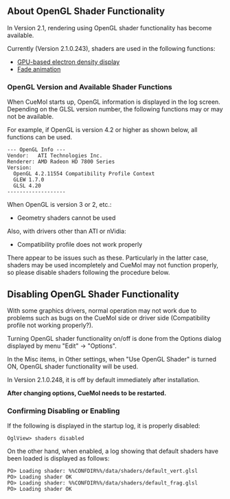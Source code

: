 ## About OpenGL Shader Functionality
In Version 2.1, rendering using OpenGL shader functionality has become available.

Currently (Version 2.1.0.243), shaders are used in the following functions:

*  [GPU-based electron density display](../../cuemol2/GPUDensityMap)
*  [Fade animation](../../cuemol2/Anim_ShowHide)

### OpenGL Version and Available Shader Functions

When CueMol starts up, OpenGL information is displayed in the log screen.
Depending on the GLSL version number, the following functions may or may not be available.

For example, if OpenGL is version 4.2 or higher as shown below, all functions can be used.
```
--- OpenGL Info ---
Vendor:   ATI Technologies Inc.
Renderer: AMD Radeon HD 7800 Series
Version:
  OpenGL 4.2.11554 Compatibility Profile Context
  GLEW 1.7.0
  GLSL 4.20
-------------------
```

When OpenGL is version 3 or 2, etc.:

*  Geometry shaders cannot be used

Also, with drivers other than ATI or nVidia:

*  Compatibility profile does not work properly

There appear to be issues such as these. Particularly in the latter case, shaders may be used incompletely and CueMol may not function properly, so please disable shaders following the procedure below.

## Disabling OpenGL Shader Functionality

With some graphics drivers, normal operation may not work due to problems such as bugs on the CueMol side or driver side (Compatibility profile not working properly?).

Turning OpenGL shader functionality on/off is done from the Options dialog displayed by menu "Edit" → "Options".

In the Misc items, in Other settings, when "Use OpenGL Shader" is turned ON, OpenGL shader functionality will be used.

In Version 2.1.0.248, it is off by default immediately after installation.

**After changing options, CueMol needs to be restarted.**

### Confirming Disabling or Enabling
If the following is displayed in the startup log, it is properly disabled:
```
OglView> shaders disabled
```

On the other hand, when enabled, a log showing that default shaders have been loaded is displayed as follows:
```
PO> Loading shader: %%CONFDIR%%/data/shaders/default_vert.glsl
PO> Loading shader OK
PO> Loading shader: %%CONFDIR%%/data/shaders/default_frag.glsl
PO> Loading shader OK
```
